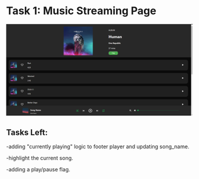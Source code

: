 # Task 1: Music Streaming Page

<img src = "https://github.com/SarthakJha/IECSE-Web-Summer-21/blob/d48121deee02959a178a2c72f2930d92a6d66e07/music_streaming/Screenshot1.png"/>

## Tasks Left: 

-adding "currently playing" logic to footer player and updating song_name.

-highlight the current song.

-adding a play/pause flag.
